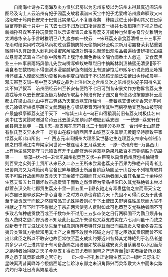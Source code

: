 <!-- { "loadSidebar": true } -->
　　自南海杜诗亦云南海及炎方惟张君房以为忠州东坡以为涪州未得其真近阅涪州图经及询土人云涪州有妃子园荔支故君谟谱曰天宝中妃子尤爱嗜涪州歳命驿致又曰洛阳取于岭南长安来于巴蜀此实录后人不复置喙矣　秣陵武进士孙稚明其父在日家巨富养鹤数十只中一只飞去七日不归及归口衔鲜荔支一穗共七枚廻翔而下视之皆如新摘孙召宾客子孙玩赏累日以示识者皆云此东粤荔支非闽种也然事亦奇异矣稚明为太湖总练亲与予言时稚明已八九嵗亦啖一枚云　─宋珏荔支谱食荔清福三十三事开花雨时结实风时次第熟雨初过裛露摘防持无偷摘同好至晩凉新月浴罢簪茉莉拈重碧微醉科头箕踞佳人剥乳泉浸蜜浆解临流对鹤楼头聫骑出观名品尝遍检谱辨核贮白磁盆悬青筠笼着白苎挂帐中殻堆苔上膜浮水面色香味全隔竹闻香土人忽送　又食荔黑业三十四事暴雨妬风偷儿先尝鸟嘴啄蜂蚁蛀蔕烈日中摘断林剥渍糖蜜无清泉茶不喜食者在数核啖不得饱溪水浸腥醎解鱼肉侧殻上有迹醉饱后市贩争价说贵贱恶咏攫博怀蔵主人悭鄙忌热劝莫餐色香稍变白晒焙干不识品核无酿法松蕾出树杪如晨星─邓庆寀荔支谱─蜀中荔支泸叙之品为上涪州次之合州又次之涪州徒以妃子园得名其实不如泸叙耳　涪州图经云州至长安有便路不七日可到昔宋景文作方物畧言荔支生嘉戎等州以去长安差近疑为杨妃所取葢不知涪有妃子园又自有便路也按蜀志补云高都山在梁山县北山中有古驿路乃天宝贡荔支所经也　─曹蕃荔支谱状元香宋元丰间状元徐铎所植枫亭薛奕文武两魁也与铎结秦晋因得传其种而枫亭地宜荔弥山被野所产最盛枫亭驿荔支遂甲天下　─榕城三山志─乌石山宿猿洞前旧有荔支树极佳名曰洞中红古灵陈防赠湛俞诗云此去蓬莱峯顶月梦魂应到荔支园　─一统志─荔支轩在闽县南玊泉寺　─四川志─荔支滩在庆符县北二十里崖旁多荔支　合州学士山麓昔有张氏荔支异本合干　定夸山在叙州府西百里山坡荔支多属廖氏黄庭坚诗廖致平家绿荔支即此山所出　─广西志元丰间横州大理丞梁世基宅生连理荔支神宗有御制诗赐之曰横浦江南岸梁家间世贤一枝连理木五月荔支天　─原─防州府志─万县西山上有絶尘龛宋郡守马元颖鲁有开于山麓修池种莲栽荔杂果凡数百本景物清胜为防路第一
　　集藻─状─增─宋曾巩福州拟贡荔支状─右臣窃以禹贡扬州厥包橘柚锡贡则百果之实列于土贡所从来已久二帝三王所未尝易也荔支于百果为殊絶产闽粤者比巴蜀南海又为殊絶闽粤官舍民庐与僧道士所居自阶庭场圃至于山谷无不列植歳取其实不可胜计故闽粤荔支食天下其余被于四夷而其尤殊絶者闽人着其名至三十余种然生荔支留五七日輙坏故虽歳贡皆干而致之然贡葢为常品相沿已久其尤殊絶者未尝以献葢东汉交趾七郡贡生荔支十里一置五里一昼夜驰走有毒蛊猛兽之害而唐天宝之间亦自巴蜀驿致实开侈心当陛下之时方以恭俭寡欲为天下先固不可得而议及于此也至于歳贡既干而致之然顾常品其尤殊絶者则抑于下土使田夫野臾徃徃属厌而大官不得献之于陛下陛下不得献之于宗庙两宫使劳人费财如此可也葢荔支尤殊絶者固不可多致若每种歳贡数百或至千数每州不过用三五歩卒使之日行两驿固不为勤且烦非有劳人费财之患而修贡者不知及此此臣之所未谕也又荔支成实在六七月间虽干而致之然新者于其甘滋犹未尽失至于经歳则所存者特其滓苴而已而每歳贡入常至冬春夫蛮夷异类贽其方物皆知用其土产之良而不敢慢今邦域之内守藩之臣効其贡职而曾不知出此此臣之所以不敢安也故臣常欲至荔支成实约旁近州各择其尤殊絶列于名品者差其多少以时上进其领于有司备燕赐之用者自如故事葢建安贡茶自蔡襄易以小团而茶之絶特者始得献之天子今荔支复得贡其尤者则闽粤之产选择而庭实者始备所以致臣之恭于其贡职此臣之官守也
　　启─增─齐孔稚珪谢赐生荔支启─绿叶云舒朱实星映离离昔闻晔晔今覩信西岻之佳珍谅东鄙之未识角昴兴而灵华敷大火中而朱实繁灼灼丹华吐日离离繁星着天
